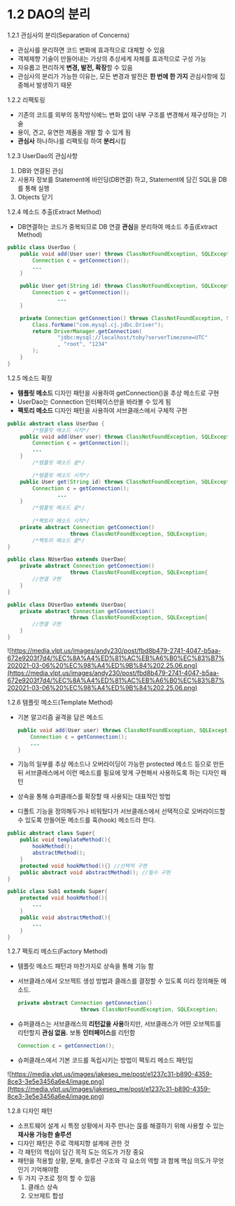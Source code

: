 # 1.2 DAO의 분리

1.2.1 관심사의 분리(Separation of Concerns)

- 관심사를 분리하면 코드 변화에 효과적으로 대체할 수 있음
- 객체제향 기술이 만들어내는 가상의 추상세계 자체를 효과적으로 구성 가능
- 자유롭고 편리하게 **변경, 발전, 확장**할 수 있음
- 관심사의 분리가 가능한 이유는, 모든 변경과 발전은 **한 번에 한 가지** 관심사항에 집중해서 발생하기 때문

1.2.2 리팩토링

- 기존의 코드를 외부의 동작방식에느 변화 없이 내부 구조를 변경해서 재구성하는 기술
- 용이, 견고, 유연한 제품을 개발 할 수 있게 됨
- **관심사** 하나하나를 리팩토링 하여 **분리**시킴

1.2.3 UserDao의 관심사항

1. DB와 연결된 관심
2. 사용자 정보를 Statement에 바인딩(DB연결) 하고, Statement에 담긴 SQL을 DB를 통해 실행
3. Objects 닫기

1.2.4 메소드 추출(Extract Method)

- DB연결하는 코드가 중복되므로 DB 연결 **관심**을 분리하여 메소드 추출(Extract Method)

```java
public class UserDao {
    public void add(User user) throws ClassNotFoundException, SQLException {
        Connection c = getConnection();
        ...
    }

    public User get(String id) throws ClassNotFoundException, SQLException {
        Connection c = getConnection();
				...
    }

    private Connection getConnection() throws ClassNotFoundException, SQLException {
        Class.forName("com.mysql.cj.jdbc.Driver");
        return DriverManager.getConnection(
                "jdbc:mysql://localhost/toby?serverTimezone=UTC"
                , "root", "1234"
        );
    }
}
```

1.2.5 메소드 확장

- **템플릿 메소드** 디자인 패턴을 사용하여 getConnection()을 추상 메소드로 구현
- UserDao는 Connection 인터페이스만을 바라볼 수 있게 됨
- **팩토리 메소드** 디자인 패턴을 사용하여 서브클래스에서 구체적 구현

```java
public abstract class UserDao {
		/*템플릿 메소드 시작*/
    public void add(User user) throws ClassNotFoundException, SQLException {
        Connection c = getConnection();
        ...
    }
		/*템플릿 메소드 끝*/

		/*템플릿 메소드 시작*/
    public User get(String id) throws ClassNotFoundException, SQLException {
        Connection c = getConnection();
				...
    }
		/*템플릿 메소드 끝*/
		
		/*팩토리 메소드 시작*/
    private abstract Connection getConnection() 
					throws ClassNotFoundException, SQLException;
		/*팩토리 메소드 끝*/
}

public class NUserDao extends UserDao{
	private abstract Connection getConnection() 
					throws ClassNotFoundException, SQLException{
		//연결 구현
	}
}

public class DUserDao extends UserDao{
	private abstract Connection getConnection() 
					throws ClassNotFoundException, SQLException{
		//연결 구현
	}
}
```

![https://media.vlpt.us/images/andy230/post/fbd8b479-2741-4047-b5aa-672e9203f7d4/%EC%8A%A4%ED%81%AC%EB%A6%B0%EC%83%B7%202021-03-06%20%EC%98%A4%ED%9B%84%202.25.06.png](https://media.vlpt.us/images/andy230/post/fbd8b479-2741-4047-b5aa-672e9203f7d4/%EC%8A%A4%ED%81%AC%EB%A6%B0%EC%83%B7%202021-03-06%20%EC%98%A4%ED%9B%84%202.25.06.png)

1.2.6 템플릿 메소드(Template Method)

- 기본 알고리즘 골격을 담은 메소드
    
    ```java
    public void add(User user) throws ClassNotFoundException, SQLException {
        Connection c = getConnection();
        ...
    }
    ```
    
- 기능의 일부를 추상 메소드나 오버라이딩이 가능한 protected 메소드 등으로 만든 뒤 서브클래스에서 이런 메소드를 필요에 맞게 구현해서 사용하도록 하는 디자인 패턴
- 상속을 통해 슈퍼클래스를 확장할 때 사용되는 대표적인 방법
- 디폴트 기능을 정의해두거나 비워뒀다가 서브클래스에서 선택적으로 오버라이드할 수 있도록 만들어둔 메소드를 훅(hook) 메소드라 한다.

```java
public abstract class Super{
	public void templateMethod(){
		hookMethod();
		abstractMethod();
	}
	protected void hookMethod(){} //선택적 구현
	public abstract void abstractMethod(); //필수 구현
}

public class Sub1 extends Super{
	protected void hookMethod(){
		...
	}
	public void abstractMethod(){
		...
	}
}
```

1.2.7 팩토리 메소드(Factory Method)

- 템플릿 메소드 패턴과 마찬가지로 상속을 통해 기능 함
- 서브클래스에서 오브젝트 생성 방법과 클래스를 결정할 수 있도록 미리 정의해둔 메소드.
    
    ```java
    private abstract Connection getConnection() 
    					throws ClassNotFoundException, SQLException;
    ```
    
- 슈퍼클래스는 서브클래스의 **리턴값을 사용**하지만, 서브클래스가 어떤 오브젝트를 리턴할지 **관심 없음.** 보통 **인터페이스**를 리턴함
    
    ```java
    Connection c = getConnection();
    ```
    
- 슈퍼클래스에서 기본 코드를 독립시키는 방법이 팩토리 메소드 패턴임

![https://media.vlpt.us/images/jakeseo_me/post/e1237c31-b890-4359-8ce3-3e5e3456a6e4/image.png](https://media.vlpt.us/images/jakeseo_me/post/e1237c31-b890-4359-8ce3-3e5e3456a6e4/image.png)

1.2.8 디자인 패턴

- 소프트웨어 설계 시 특정 상황에서 자주 만나는 묹를 해결하기 위해 사용할 수 있는 **재사용 가능한 솔루션**
- 디자인 패턴은 주로 객체지향 설계에 관한 것
- 각 패턴의 핵심이 담긴 목적 도는 의도가 가장 중요
- 패턴을 적용할 상황, 문제, 솔루션 구조와 각 요소의 역할 과 함께 핵심 의도가 무엇인기 기억해야함
- 두 가지 구조로 정의 할 수 있음
    1. 클래스 상속
    2. 오브제트 합성